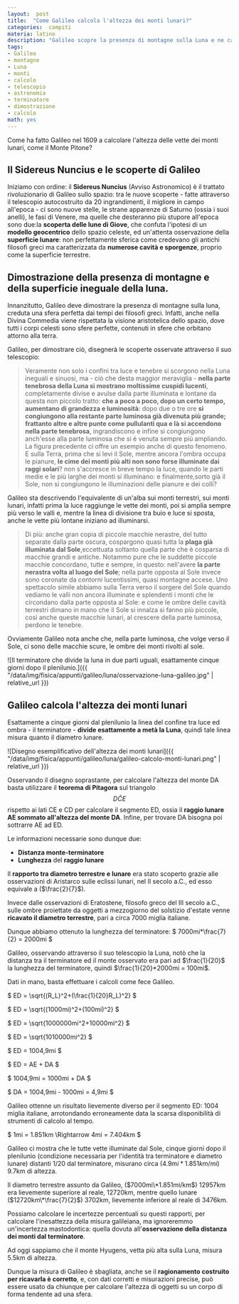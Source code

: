 ```yaml
---
layout:  post
title:  "Come Galileo calcola l'altezza dei monti lunari?"
categories:  compiti
materia: latino
description: "Galileo scopre la presenza di montagne sulla Luna e ne calcola l'altezza attraverso le osservazioni con il suo telescopio."
tags:
- Galileo
- montagne
- Luna
- monti 
- calcolo
- telescopio
- astronomia
- terminatore
- dimostrazione
- calcolo
math: yes
---
```

Come ha fatto Galileo nel 1609 a calcolare l'altezza delle vette dei monti lunari, come il Monte Pitone?


## Il Sidereus Nuncius e le scoperte di Galileo

Iniziamo con ordine: il **Sidereus Nuncius** (Avviso Astronomico) è il trattato rivoluzionario di Galileo sullo spazio: tra le nuove scoperte - fatte attraverso il telescopio autocostruito da 20 ingrandimenti, il migliore in campo all'epoca - ci sono nuove stelle, le strane apparenze di Saturno (ossia i suoi anelli), le fasi di Venere, ma quelle che desteranno più stupore all'epoca sono due:la **scoperta delle lune di Giove**, che confuta l'ipotesi di un **modello geocentrico** dello spazio celeste, ed un'attenta osservazione della **superficie lunare**: non perfettamente sferica come credevano gli antichi filosofi greci ma caratterizzata da **numerose cavità e sporgenze**, proprio come la superficie terrestre.

## Dimostrazione della presenza di montagne e della superficie ineguale della luna.

Innanzitutto, Galileo deve dimostrare la presenza di montagne sulla luna, creduta una sfera perfetta dai tempi dei filosofi greci. Infatti, anche nella Divina Commedia viene rispettata la visione aristotelica dello spazio, dove tutti i corpi celesti sono sfere perfette, contenuti in sfere che orbitano attorno alla terra. 

Galileo, per dimostrare ciò, disegnerà le scoperte osservate attraverso il suo telescopio:

> Veramente non solo i confini tra luce e tenebre si scorgono nella Luna ineguali e sinuosi, ma - ciò che desta maggior meraviglia - **nella parte tenebrosa della Luna si mostrano moltissime cuspidi lucenti**, completamente divise e avulse dalla parte illuminata e lontane da questa non piccolo tratto: **che a poco a poco, dopo un certo tempo, aumentano di grandezza e luminosità**: dopo due o tre ore **si congiungono alla restante parte luminosa già divenuta più grande; frattanto altre e altre punte come pullulanti qua e là si accendono nella parte tenebrosa**, ingrandiscono e infine si congiungono anch'esse alla parte luminosa che si è venuta sempre più ampliando. La figura precedente ci offre un esempio anche di questo fenomeno. E sulla Terra, prima che si levi il Sole, mentre ancora l'ombra occupa le pianure, **le cime dei monti più alti non sono forse illuminate dai raggi solari**? non s'accresce in breve tempo la luce, quando le parti medie e le più larghe dei monti si illuminano: e finalmente,sorto già il Sole, non si congiungono le illuminazioni delle pianure e dei colli?

Galileo sta descrivendo l'equivalente di un'alba sui monti terrestri, sui monti lunari, infatti prima la luce raggiunge le vette dei monti, poi si amplia sempre più verso le valli e, mentre la linea di divisione tra buio e luce si sposta, anche le vette più lontane iniziano ad illuminarsi.

> Di più: anche gran copia di piccole macchie nerastre, del tutto separate dalla parte oscura, cospargono quasi tutta la **plaga già illuminata dal Sole**,eccettuata soltanto quella parte che è cosparsa di macchie grandi e antiche. Notammo pure che le suddette piccole macchie concordano, tutte e sempre, in questo: nell'avere **la parte nerastra volta al luogo del Sole**; nella parte opposta al Sole invece sono coronate da contorni lucentissimi, quasi montagne accese. Uno spettacolo simile abbiamo sulla Terra verso il sorgere del Sole quando vediamo le valli non ancora illuminate e splendenti i monti che le circondano dalla parte opposta al Sole: e come le ombre delle cavità terrestri dimano in mano che il Sole si innalza si fanno più piccole, così anche queste macchie lunari, al crescere della parte luminosa, perdono le tenebre.

Ovviamente Galileo nota anche che, nella parte luminosa, che volge verso il Sole, ci sono delle macchie scure, le ombre dei monti rivolti al sole.

![Il terminatore che divide la luna in due parti uguali, esattamente cinque giorni dopo il plenilunio.]({{ "/data/img/fisica/appunti/galileo/luna/osservazione-luna-galileo.jpg" | relative_url }})

## Galileo calcola l'altezza dei monti lunari


Esattamente a cinque giorni dal plenilunio la linea del confine tra luce ed ombra - il terminatore - **divide esattamente a metà la Luna**, quindi tale linea misura quanto il diametro lunare. 

![Disegno esemplificativo dell'altezza dei monti lunari]({{ "/data/img/fisica/appunti/galileo/luna/galileo-calcolo-monti-lunari.png" | relative_url }})


Osservando il disegno soprastante, per calcolare l'altezza del monte DA basta utilizzare il **teorema di Pitagora** sul triangolo $$ D\hat{C}E$$ rispetto ai lati CE e CD per calcolare il segmento ED, ossia il **raggio lunare AE sommato all'altezza del monte DA**. Infine, per trovare DA bisogna poi sottrarre AE ad ED.

Le informazioni necessarie sono dunque due:

* **Distanza monte-terminatore**
* **Lunghezza** del **raggio lunare**

Il **rapporto tra diametro terrestre e lunare** era stato scoperto grazie alle osservazioni di Aristarco sulle eclissi lunari, nel II secolo a.C., ed esso equivale a ($\frac{2}{7}$). 

Invece dalle osservazioni di Eratostene, filosofo greco del III secolo a.C., sulle ombre proiettate da oggetti a mezzogiorno del solstizio d'estate venne **ricavato il diametro terrestre**, pari a circa 7000 miglia italiane. 

Dunque abbiamo ottenuto la lunghezza del terminatore: $ 7000mi*\frac{7}{2} = 2000mi $

Galileo, osservando attraverso il suo telescopio la Luna, notò che la distanza tra il terminatore ed il monte osservato era pari ad $\frac{1}{20}$ la lunghezza del terminatore, quindi $\frac{1}{20}*2000mi = 100mi$.

Dati in mano, basta effettuare i calcoli come fece Galileo.

$ ED = \sqrt{(R_L)^2+(\frac{1}{20}R_L)^2} $

$ ED = \sqrt{(1000mi)^2+(100mi)^2} $


$ ED = \sqrt{1000000mi^2+10000mi^2} $

$ ED = \sqrt{1010000mi^2} $

$ ED = 1004,9mi $

$ ED = AE + DA $

$ 1004,9mi = 1000mi + DA $

$ DA = 1004,9mi - 1000mi = 4,9mi $

Galileo ottenne un risultato lievemente diverso per il segmento ED: 1004 miglia italiane, arrotondando erroneamente data la scarsa disponibilità di strumenti di calcolo al tempo. 

$ 1mi = 1.851km \Rightarrow 4mi = 7.404km $

Galileo ci mostra che le tutte vette illuminate dal Sole, cinque giorni dopo il plenilunio (condizione necessaria per l'identità tra terminatore e diametro lunare) distanti 1/20 dal terminatore, misurano circa ($4.9mi*1.851km/mi$) 9.7km di altezza. 

Il diametro terrestre assunto da Galileo, ($7000mi\*1.851mi/km$) 12957km era lievemente superiore al reale, 12720km, mentre quello lunare ($12720km\*\frac{7}{2}$) 3702km, lievemente inferiore al reale di 3476km. 

Possiamo calcolare le incertezze percentuali su questi rapporti, per calcolare l'inesattezza della misura galileiana, ma ignoreremmo un'incertezza mastodontica: quella dovuta all'**osservazione della distanza dei monti dal terminatore**. 

Ad oggi sappiamo che il monte Hyugens, vetta più alta sulla Luna, misura 5.5km di altezza. 

Dunque la misura di Galileo è sbagliata, anche se il **ragionamento costruito per ricavarla è corretto**, e, con dati corretti e misurazioni precise, può essere usato da chiunque per calcolare l'altezza di oggetti su un corpo di forma tendente ad una sfera.